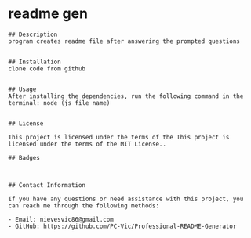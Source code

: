 # readme gen

    ## Description
    program creates readme file after answering the prompted questions
    
    
    ## Installation
    clone code from github
    
    
    ## Usage
    After installing the dependencies, run the following command in the terminal: node (js file name)
    
    
    ## License
    
    This project is licensed under the terms of the This project is licensed under the terms of the MIT License..
    
    ## Badges
    
    
    
    ## Contact Information
    
    If you have any questions or need assistance with this project, you can reach me through the following methods:
    
    - Email: nievesvic86@gmail.com
    - GitHub: https://github.com/PC-Vic/Professional-README-Generator